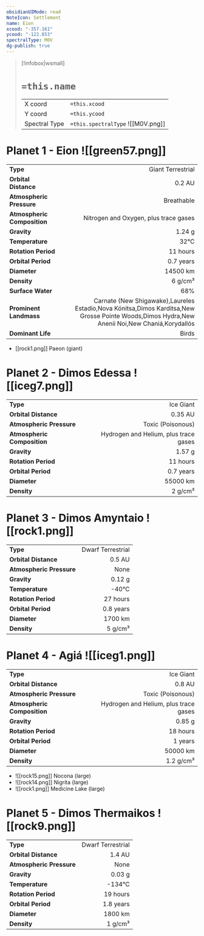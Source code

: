 ```yaml
---
obsidianUIMode: read
NoteIcon: Settlement
name: Eion
xcood: "-357.161"
ycood: "-122.853"
spectralType: M0V
dg-publish: true
---
```

> [!infobox|wsmall]
> # `=this.name`
> | | |
> | - | - |
> | X coord | `=this.xcood` |
> | Y coord| `=this.ycood` |
> | Spectral Type | `=this.spectralType` ![[M0V.png]] |

# Planet 1 - Eion ![[green57.png]]
|                             |                           |
| --------------------------- | -------------------------:|
| **Type**                    |             Giant Terrestrial |
| **Orbital Distance**        |   0.2 AU |
| **Atmospheric Pressure**    |       Breathable |
| **Atmospheric Composition** |      Nitrogen and Oxygen, plus trace gases |
| **Gravity**                 |        1.24 g |
| **Temperature**             |    32°C |
| **Rotation Period**         |  11 hours |
| **Orbital Period** | 0.7 years |
| **Diameter**                |      14500 km | 
| **Density**                 |    6 g/cm³ |
| **Surface Water**           |           68% | 
| **Prominent Landmass**      |         Carnate (New Shigawake),Laureles Estadio,Nova Kónitsa,Dimos Karditsa,New Grosse Pointe Woods,Dimos Hydra,New Anenii Noi,New Chaniá,Korydallós | 
| **Dominant Life**           |         Birds |



- [[rock1.png]] Paeon (giant)

# Planet 2 - Dimos Edessa ![[iceg7.png]]
|                             |                           |
| --------------------------- | -------------------------:|
| **Type**                    |             Ice Giant |
| **Orbital Distance**        |   0.35 AU |
| **Atmospheric Pressure**    |       Toxic (Poisonous) |
| **Atmospheric Composition** |      Hydrogen and Helium, plus trace gases |
| **Gravity**                 |        1.57 g |
| **Rotation Period**         |  11 hours |
| **Orbital Period** | 0.7 years |
| **Diameter**                |      55000 km | 
| **Density**                 |    2 g/cm³ |





# Planet 3 - Dimos Amyntaio ![[rock1.png]]
|                             |                           |
| --------------------------- | -------------------------:|
| **Type**                    |             Dwarf Terrestrial |
| **Orbital Distance**        |   0.5 AU |
| **Atmospheric Pressure**    |       None |
| **Gravity**                 |        0.12 g |
| **Temperature**             |    -40°C |
| **Rotation Period**         |  27 hours |
| **Orbital Period** | 0.8 years |
| **Diameter**                |      1700 km | 
| **Density**                 |    5 g/cm³ |





# Planet 4 - Agiá ![[iceg1.png]]
|                             |                           |
| --------------------------- | -------------------------:|
| **Type**                    |             Ice Giant |
| **Orbital Distance**        |   0.8 AU |
| **Atmospheric Pressure**    |       Toxic (Poisonous) |
| **Atmospheric Composition** |      Hydrogen and Helium, plus trace gases |
| **Gravity**                 |        0.85 g |
| **Rotation Period**         |  18 hours |
| **Orbital Period** | 1 years |
| **Diameter**                |      50000 km | 
| **Density**                 |    1.2 g/cm³ |



- ![[rock15.png]] Nocona (large)
- ![[rock14.png]] Nigríta (large)
- ![[rock1.png]] Medicine Lake (large)


# Planet 5 - Dimos Thermaikos ![[rock9.png]]
|                             |                           |
| --------------------------- | -------------------------:|
| **Type**                    |             Dwarf Terrestrial |
| **Orbital Distance**        |   1.4 AU |
| **Atmospheric Pressure**    |       None |
| **Gravity**                 |        0.03 g |
| **Temperature**             |    -134°C |
| **Rotation Period**         |  19 hours |
| **Orbital Period** | 1.8 years |
| **Diameter**                |      1800 km | 
| **Density**                 |    1 g/cm³ |





